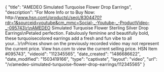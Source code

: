 {
    "title": "AMEDEO Simulated Turquoise Flower Drop Earrings",
    "description": "For More Info or to Buy Now: http:\/\/www.hsn.com\/products\/seo\/8304470?rdr=1&sourceid=youtube&cm_mmc=Social-_-Youtube-_-ProductVideo-_-095743\r\nAMEDEO Simulated Turquoise Flower Sterling Silver Drop Earrings\nPetaled perfection. Fabulously feminine and beautifully bold, these turquoisecolored earrings add a fresh and fun vibe to all your...\r\nPrices shown on the previously recorded video may not represent the current price.  View hsn.com to view the current selling price. HSN Item #095743",
    "videoid": "112345565",
    "date_created": "1486686622",
    "date_modified": "1503419166",
    "type": "captivate",
    "layout": "video",
    "url": "\/v\/amedeo-simulated-turquoise-flower-drop-earrings\/112345565"
}